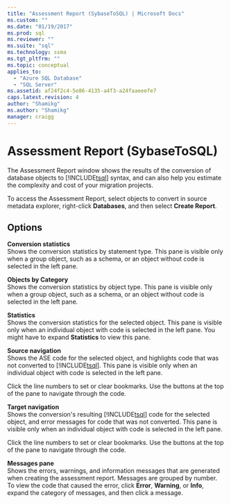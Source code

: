 ```yaml
---
title: "Assessment Report (SybaseToSQL) | Microsoft Docs"
ms.custom: ""
ms.date: "01/19/2017"
ms.prod: sql
ms.reviewer: ""
ms.suite: "sql"
ms.technology: ssma
ms.tgt_pltfrm: ""
ms.topic: conceptual
applies_to: 
  - "Azure SQL Database"
  - "SQL Server"
ms.assetid: af24f2c4-5e86-4135-a4f3-a24faaeeefe7
caps.latest.revision: 4
author: "Shamikg"
ms.author: "Shamikg"
manager: craigg
---
```

# Assessment Report (SybaseToSQL)
The Assessment Report window shows the results of the conversion of database objects to [!INCLUDE[tsql](../../includes/tsql_md.md)] syntax, and can also help you estimate the complexity and cost of your migration projects.  
  
To access the Assessment Report, select objects to convert in source metadata explorer, right-click **Databases**, and then select **Create Report**.  
  
## Options  
**Conversion statistics**  
Shows the conversion statistics by statement type. This pane is visible only when a group object, such as a schema, or an object without code is selected in the left pane.  
  
**Objects by Category**  
Shows the conversion statistics by object type. This pane is visible only when a group object, such as a schema, or an object without code is selected in the left pane.  
  
**Statistics**  
Shows the conversion statistics for the selected object. This pane is visible only when an individual object with code is selected in the left pane. You might have to expand **Statistics** to view this pane.  
  
**Source navigation**  
Shows the ASE code for the selected object, and highlights code that was not converted to [!INCLUDE[tsql](../../includes/tsql_md.md)]. This pane is visible only when an individual object with code is selected in the left pane.  
  
Click the line numbers to set or clear bookmarks. Use the buttons at the top of the pane to navigate through the code.  
  
**Target navigation**  
Shows the conversion's resulting [!INCLUDE[tsql](../../includes/tsql_md.md)] code for the selected object, and error messages for code that was not converted. This pane is visible only when an individual object with code is selected in the left pane.  
  
Click the line numbers to set or clear bookmarks. Use the buttons at the top of the pane to navigate through the code.  
  
**Messages pane**  
Shows the errors, warnings, and information messages that are generated when creating the assessment report. Messages are grouped by number. To view the code that caused the error, click **Error**, **Warning**, or **Info**, expand the category of messages, and then click a message.  
  
